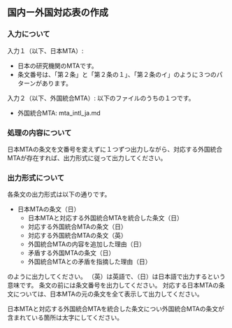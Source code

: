 ## 国内ー外国対応表の作成

### 入力について

入力１（以下、日本MTA）:
* 日本の研究機関のMTAです。
* 条文番号は、「第２条」と「第２条の１」、「第２条のイ」のように３つのパターンがあります。

入力２（以下、外国統合MTA）: 以下のファイルのうちの１つです。
* 外国統合MTA: mta_intl_ja.md

### 処理の内容について

日本MTAの条文を文番号を変えずに１つずつ出力しながら、対応する外国統合MTAが存在すれば、出力形式に従って出力してください。

### 出力形式について
各条文の出力形式は以下の通りです。

* 日本MTAの条文（日）
  * 日本MTAと対応する外国統合MTAを統合した条文（日）
  * 対応する外国統合MTAの条文（日）
  * 対応する外国統合MTAの条文（英）
  * 外国統合MTAの内容を追加した理由（日）
  * 矛盾する外国MTAの条文（日）
  * 外国統合MTAとの矛盾を指摘した理由（日）

のように出力してください。
（英）は英語で、（日）は日本語で出力するという意味です。
条文の前には条文番号を出力してください。
対応する日本MTAの条文については、日本MTAの元の条文を全て表示して出力してください。

日本MTAと対応する外国統合MTAを統合した条文につい外国統合MTAの条文が含まれている箇所は太字にしてください。